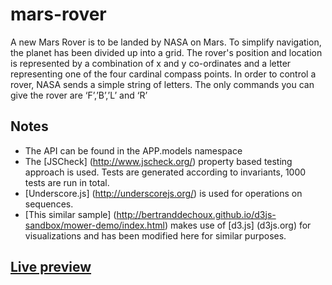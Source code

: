 mars-rover
==========

A new Mars Rover is to be landed by NASA on Mars. 
To simplify navigation, the planet has been divided up into a grid. The rover's position and location is represented by a combination of x and y co-ordinates and a letter representing one of the four cardinal compass points. In order to control a rover, NASA sends a simple string of letters. The only commands you can give the rover are ‘F’,’B’,’L’ and ‘R’

Notes
----------

*	The API can be found in the APP.models namespace
*	The [JSCheck] (http://www.jscheck.org/) property based testing approach is used. Tests are generated according to invariants, 1000 tests are run in total.
*	[Underscore.js] (http://underscorejs.org/) is used for operations on sequences.
*	[This similar sample] (http://bertranddechoux.github.io/d3js-sandbox/mower-demo/index.html) makes use of [d3.js] (d3js.org) for visualizations and has been modified here for similar purposes.
 
[Live preview](http://htmlpreview.github.com/?https://github.com/davecromberge/mars-rover/blob/master/index.html)
--------------
